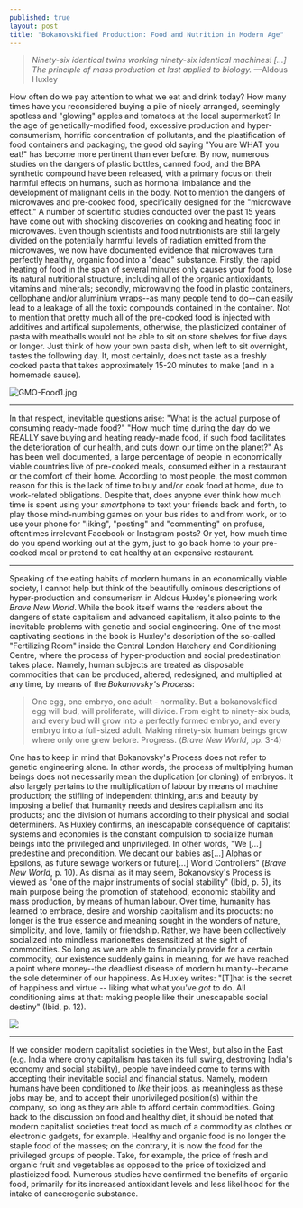 ```yaml
---
published: true
layout: post
title: "Bokanovskified Production: Food and Nutrition in Modern Age"
---
```




> *Ninety-six identical twins working ninety-six identical machines! [...] 
> The principle of mass production at last applied to biology.* —Aldous Huxley

<span class="versal h9">H</span>ow often do we pay attention to what we eat and drink today? How many times have you reconsidered buying a pile of nicely arranged, seemingly spotless and "glowing" apples and tomatoes at the local supermarket? In the age of genetically-modified food, excessive production and hyper-consumerism, horrific concentration of pollutants, and the plastification of food containers and packaging, the good old saying "You are WHAT you eat!" has become more pertinent than ever before. By now, numerous studies on the dangers of plastic bottles, canned food, and the BPA synthetic compound have been released, with a primary focus on their harmful effects on humans, such as hormonal imbalance and the development of malignant cells in the body. Not to mention the dangers of microwaves and pre-cooked food, specifically designed for the "microwave effect." A number of scientific studies conducted over the past 15 years have come out with shocking discoveries on cooking and heating food in microwaves. Even though scientists and food nutritionists are still largely divided on the potentially harmful levels of radiation emitted from the microwaves, we now have documented evidence that microwaves turn perfectly healthy, organic food into a "dead" substance. Firstly, the rapid heating of food in the span of several minutes only causes your food to lose its natural nutritional structure, including all of the organic antioxidants, vitamins and minerals; secondly, microwaving the food in plastic containers, cellophane and/or aluminium wraps--as many people tend to do--can easily lead to a leakage of all the toxic compounds contained in the container. Not to mention that pretty much all of the pre-cooked food is injected with additives and artifical supplements, otherwise, the plasticized container of pasta with meatballs would not be able to sit on store shelves for five days or longer. Just think of how your own pasta dish, when left to sit overnight, tastes the following day. It, most certainly, does not taste as a freshly cooked pasta that takes approximately 15-20 minutes to make (and in a homemade sauce). 

![GMO-Food1.jpg]({{site.baseurl}}/img/GMO-Food1.jpg)

*****
In that respect, inevitable questions arise: "What is the actual purpose of consuming ready-made food?" "How much time during the day do we REALLY save buying and heating ready-made food, if such food facilitates the deterioration of our health, and cuts down our time on the planet?" As has been well documented, a large percentage of people in economically viable countries live of pre-cooked meals, consumed either in a restaurant or the comfort of their home. According to most people, the most common reason for this is the lack of time to buy and/or cook food at home, due to work-related obligations. Despite that, does anyone ever think how much time is spent using your *smart*phone to text your friends back and forth, to play those mind-numbing games on your bus rides to and from work, or to use your phone for "liking", "posting" and "commenting" on profuse, oftentimes irrelevant Facebook or Instagram posts? Or yet, how much time do you spend working out at the gym, just to go back home to your pre-cooked meal or pretend to eat healthy at an expensive restaurant.  

*****
Speaking of the eating habits of modern humans in an economically viable society, I cannot help but think of the beautifully ominous descriptions of hyper-production and consumerism in Aldous Huxley's pioneering work *Brave New World*. While the book itself warns the readers about the dangers of state capitalism and advanced capitalism, it also points to the inevitable problems with genetic and social engineering. One of the most captivating sections in the book is Huxley's description of the so-called "Fertilizing Room" inside the Central London Hatchery and Conditioning Centre, where the process of hyper-production and social predestination takes place. Namely, human subjects are treated as disposable commodities that can be produced, altered, redesigned, and multiplied at any time, by means of the *Bokanovsky's Process*:

> One egg, one embryo, one adult - normality. But a bokanovskified egg will bud, 
> will proliferate, will divide. From eight to ninety-six buds, and every bud will 
> grow into a perfectly formed embryo, and every embryo into a full-sized adult. 
> Making ninety-six human beings grow where only one grew before. Progress. (*Brave New World*, pp. 3-4)

One has to keep in mind that Bokanovsky's Process does not refer to genetic engineering alone. In other words, the process of multiplying human beings does not necessarily mean the duplication (or cloning) of embryos. It also largely pertains to the multiplication of labour by means of machine production; the stifling of independent thinking, arts and beauty by imposing a belief that humanity needs and desires capitalism and its products; and the division of humans according to their physical and social determiners. As Huxley confirms, an inescapable consequence of capitalist systems and economies is the constant compulsion to socialize human beings into the privileged and unprivileged. In other words, "We [...] predestine and precondition. We decant our babies as[...] Alphas or Epsilons, as future sewage workers or future[...] World Controllers" (*Brave New World*, p. 10). As dismal as it may seem, Bokanovsky's Process is viewed as "one of the major instruments of social stability" (Ibid, p. 5), its main purpose being the promotion of statehood, economic stability and mass production, by means of human labour. Over time, humanity has learned to embrace, desire and worship capitalism and its products: no longer is the true essence and meaning sought in the wonders of nature, simplicity, and love, family or friendship. Rather, we have been collectively socialized into mindless marionettes desensitized at the sight of commodities. So long as we are able to financially provide for a certain commodity, our existence suddenly gains in meaning, for we have reached a point where money--the deadliest disease of modern humanity--became the sole determiner of our happiness. As Huxley writes: "[T]hat is the secret of happiness and virtue -- liking what what you've *got* to do. All conditioning aims at that: making people like their unescapable social destiny" (Ibid, p. 12).                  

![]({{site.baseurl}}/img/brave%20new%20world.jpg)

*****
If we consider modern capitalist societies in the West, but also in the East (e.g. India where crony capitalism has taken its full swing, destroying India's economy and social stability), people have indeed come to terms with accepting their inevitable social and financial status. Namely, modern humans have been conditioned to *like* their jobs, as meaningless as these jobs may be, and to accept their unprivileged position(s) within the company, so long as they are able to afford certain commodities. Going back to the discussion on food and healthy diet, it should be noted that modern capitalist societies treat food as much of a commodity as clothes or electronic gadgets, for example. Healthy and organic food is no longer the staple food of the masses; on the contrary, it is now the food for the privileged groups of people. Take, for example, the price of fresh and organic fruit and vegetables as opposed to the price of toxicized and plasticized food. Numerous studies have confirmed the benefits of organic food, primarily for its increased antioxidant levels and less likelihood for the intake of cancerogenic substance.     
